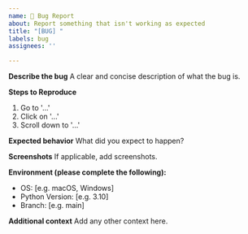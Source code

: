```yaml
---
name: 🐛 Bug Report
about: Report something that isn't working as expected
title: "[BUG] "
labels: bug
assignees: ''

---
```


**Describe the bug**
A clear and concise description of what the bug is.

**Steps to Reproduce**
1. Go to '...'
2. Click on '...'
3. Scroll down to '...'

**Expected behavior**
What did you expect to happen?

**Screenshots**
If applicable, add screenshots.

**Environment (please complete the following):**
- OS: [e.g. macOS, Windows]
- Python Version: [e.g. 3.10]
- Branch: [e.g. main]

**Additional context**
Add any other context here.
